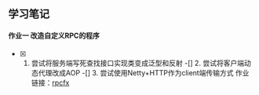 **学习笔记**
-----------
#### 作业一 改造自定义RPC的程序 
- [x] 1. 尝试将服务端写死查找接口实现类变成泛型和反射
-[] 2. 尝试将客户端动态代理改成AOP
-[] 3. 尝试使用Netty+HTTP作为client端传输方式
作业链接：[rpcfx](https://github.com/wuudongdong/rpcfx)
